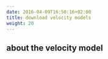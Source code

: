 ```yaml
---
date: 2016-04-09T16:50:16+02:00
title: download velocity models
weight: 20
---
```


## about the velocity model


